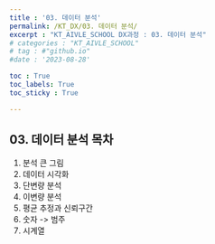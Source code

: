 ```yaml
---
title : '03. 데이터 분석' 
permalink: /KT_DX/03. 데이터 분석/
excerpt : "KT_AIVLE_SCHOOL DX과정 : 03. 데이터 분석"
# categories : "KT_AIVLE_SCHOOL"
# tag : #"github.io"
#date : '2023-08-28'

toc : True
toc_labels: True
toc_sticky : True

---
```


## 03. 데이터 분석 목차

1. 분석 큰 그림
2. 데이터 시각화
3. 단변량 분석
4. 이변량 분석
5. 평균 추정과 신뢰구간
6. 숫자 -> 범주
7. 시계열 